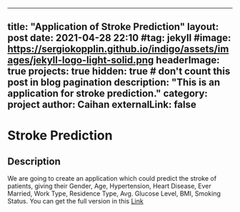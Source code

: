 
---
title: "Application of Stroke Prediction"
layout: post
date: 2021-04-28 22:10
#tag: jekyll
#image: https://sergiokopplin.github.io/indigo/assets/images/jekyll-logo-light-solid.png
headerImage: true
projects: true
hidden: true # don't count this post in blog pagination
description: "This is an application for stroke prediction."
category: project
author: Caihan
externalLink: false
---
# Stroke Prediction 


## Description
We are going to create an application which could predict the stroke of patients, giving their Gender, Age, Hypertension, Heart Disease, Ever Married, Work Type, Residence Type, Avg. Glucose Level, BMI, Smoking Status. You can get the full version in this [Link](https://github.com/Caihanwang/Final_Project)
